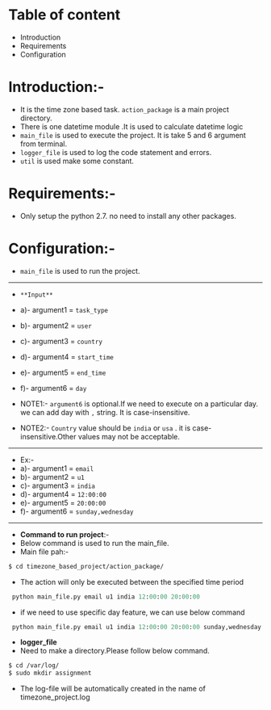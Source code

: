 # Table of content
 * Introduction
 * Requirements
 * Configuration
 
# Introduction:-
- It is the time zone based task. `action_package`
is a main project directory.
- There is one datetime module .It is used to calculate datetime logic
- `main_file` is used to execute the project.
It is take 5 and 6 argument from terminal.
- `logger_file` is used to log the code statement and errors.
- `util` is used make some constant.

# Requirements:-
- Only setup the python 2.7. no need to install any other packages.
# Configuration:-
- `main_file` is used to run the project.
---
* `**Input**` 
- a)- argument1 = `task_type`
- b)- argument2 = `user`
- c)- argument3 = `country`
- d)- argument4 = `start_time`
- e)- argument5 = `end_time`
- f)- argument6 = `day`

- NOTE1:- `argument6` is optional.If we need to 
execute on a particular day. we can add day with `,` string.
It is case-insensitive.
- NOTE2:- `Country` value should be `india` or `usa` .
 it is case-insensitive.Other values ​may not be acceptable.
---
- Ex:-   
- a)- argument1 = `email`
- b)- argument2 = `u1`
- c)- argument3 = `india`
- d)- argument4 = `12:00:00`
- e)- argument5 = `20:00:00`
- f)- argument6 = `sunday,wednesday`
---
- **Command to run project**:-
- Below command is used to run the main_file.
- Main file pah:-
```bash
$ cd timezone_based_project/action_package/
```
- The action will only be executed between the specified time period

``` python
 python main_file.py email u1 india 12:00:00 20:00:00
```
- if we need to use specific day feature, we can use below command
``` python
 python main_file.py email u1 india 12:00:00 20:00:00 sunday,wednesday

```

- **logger_file**
- Need to make a directory.Please follow below command.
```bash
$ cd /var/log/
$ sudo mkdir assignment
```
- The log-file will be automatically created in the name of timezone_project.log